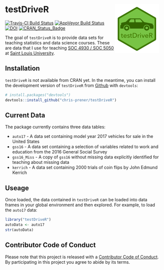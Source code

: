 
<!-- README.md is generated from README.Rmd. Please edit that file -->
testDriveR <img src="man/figures/logo.png" align="right" />
===========================================================

[![Travis-CI Build Status](https://travis-ci.org/chris-prener/testDriveR.svg?branch=master)](https://travis-ci.org/chris-prener/testDriveR) [![AppVeyor Build Status](https://ci.appveyor.com/api/projects/status/github/chris-prener/testDriveR?branch=master&svg=true)](https://ci.appveyor.com/project/chris-prener/testDriveR) [![DOI](https://zenodo.org/badge/95270521.svg)](https://zenodo.org/badge/latestdoi/95270521) [![CRAN\_Status\_Badge](http://www.r-pkg.org/badges/version/testDriveR)](https://cran.r-project.org/package=testDriveR)

The goal of `testDriveR` is to provide data sets for teaching statistics and data science courses. These are data that I use for teaching [SOC 4930 / SOC 5050](https://slu-soc5050.github.io) at [Saint Louis University](https://slu.edu).

Installation
------------

`testDriveR` is not available from CRAN yet. In the meantime, you can install the development version of `testDriveR` from [Github](https://github.com/chris-prener/testDriveR) with `devtools`:

``` r
# install.packages("devtools")
devtools::install_github("chris-prener/testDriveR")
```

Current Data
------------

The package currently contains three data tables:

-   `auto17` - A data set containing model year 2017 vehicles for sale in the United States
-   `gss16` - A data set containing a selection of variables related to work and education from the 2016 General Social Survey
-   `gss16_Miss` - A copy of `gss16` without missing data explicitly identified for teaching about missing data
-   `kerrich` - A data set containing 2000 trials of coin flips by John Edmund Kerrich

Useage
------

Once loaded, the data contained in `testDriveR` can be loaded into data frames in your global environment and then explored. For example, to load the `auto17` data:

``` r
library("testDriveR")
autoData <- auto17
str(autoData)
```

Contributor Code of Conduct
---------------------------

Please note that this project is released with a [Contributor Code of Conduct](CONDUCT.md). By participating in this project you agree to abide by its terms.
